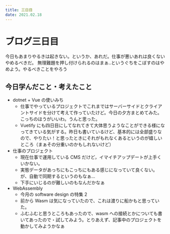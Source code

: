 ```yaml
---
title: 三日目
date: 2021.02.18
---
```


# ブログ三日目

今日もあまりやるきは起きない。というか、あれだ。仕事が悪いあれは良くないやめるべきだ。
無理難題を押し付けられるのはまぁ‥というぐちをこぼすのはやめよう。やるべきことをやろう

## 今日学んだこと・考えたこと

- dotnet + Vue の使いみち
  - 仕事でやっているプロジェクトでこれまではサーバーサイドとクライアントサイドを分けて考えて作っていたけど。今日の夕方まとめてみた。こっちのほうがいいわ。うんと思った。
  - Vuetify にも四日目にしてなれてきて大体思うようなことができる様になってきている気がする。昨日も書いているけど、基本的には全部盛りなので、やりたい！と思ったときにそれがもれなくあるというのが嬉しいところ（まぁその分重いのかもしれないけど）
- 仕事のプロジェクト
  - 現在仕事で運用している CMS だけど，イマイチアップデートが上手くいかない。
  - 実態データがあっちにもこっちにもある感じになっていて良くない。が、自動で同期するというのもなぁ…
  - 下手にいじるのが難しいのもなんだかなぁ
- WebAssembly
  - 今月の software design の特集 2
  - 前から Wasm は気になっていたので、これは渡りに船かもと思っていた。
  - ふむふむと思うところもあったので、wasm への接続とかについても書いてあったので・試してみよう。とりあえず、記事中のプロジェクトを動かしてみようかなぁ
